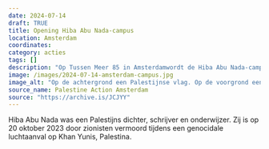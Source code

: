 ```yaml
---
date: 2024-07-14
draft: TRUE
title: Opening Hiba Abu Nada-campus
location: Amsterdam
coordinates: 
category: acties
tags: []
description: "Op Tussen Meer 85 in Amsterdamwordt de Hiba Abu Nada-campus geopend."
image: /images/2024-07-14-amsterdam-campus.jpg
image_alt: "Op de achtergrond een Palestijnse vlag. Op de voorgrond een hand die verticaal omgevouwen een A4-blad ophoudt, met daarop tekst in het Nederlands en in het Arabisch. Een deel van de tekst luidt: 'In een koude, individualistische samenleving die ons berooft van gemeenschap en vertrouwen streven wij ernaar een toegankelijk en open centrum voor wederzijdse hulp te zijn, eenbaken van hoop voor de mensen, voor het volk, wat verenigd, nooit zal worden verslagen! Kom gerust binnen. Drink een kopje koffie. Sluit je aan bij onze beweging. En zeg het voort. Met strijdbare groet, De Vrije Universiteit van het Volk, De Hiba Abu Nash [sic] Campus. Niemand is vrij tot iedereen vrij ...'. Onderaan de pagina staat een cirkel met daarin een portret van een persoon en de tekst 'Hiba Abu Nada Campus'."
source_name: Palestine Action Amsterdam
source: "https://archive.is/JCJYY"
---
```

Hiba Abu Nada was een Palestijns dichter, schrijver en onderwijzer. Zij is op 20 oktober 2023 door zionisten vermoord tijdens een genocidale luchtaanval op Khan Yunis, Palestina.